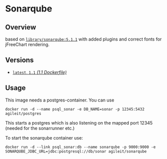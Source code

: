# Sonarqube
## Overview
based on [`library/sonarqube:5.1.1`](https://github.com/SonarSource/docker-sonarqube/blob/e7ac925f3ae123fa01daa30c5c79da66ed41983f/5.1.1/Dockerfile) with added plugins and correct fonts for jFreeChart rendering.

## Versions
* [`latest`, `1.1` *(1.1 Dockerfile)*](https://github.com/agile-it/docker-sonarqube/blob/master/Dockerfile)

## Usage

This image needs a postgres-container. You can use 

`docker run -d --name psql_sonar -e DB_NAME=sonar -p 12345:5432 agileit/postgres`

This starts a postgres which is also listening on the mapped port 12345 (needed for the sonarrunner etc.)

To start the sonarqube container use:

`docker run -d --link psql_sonar:db --name sonarqube -p 9000:9000 -e SONARQUBE_JDBC_URL=jdbc:postgresql://db/sonar agileit/sonarqube`
